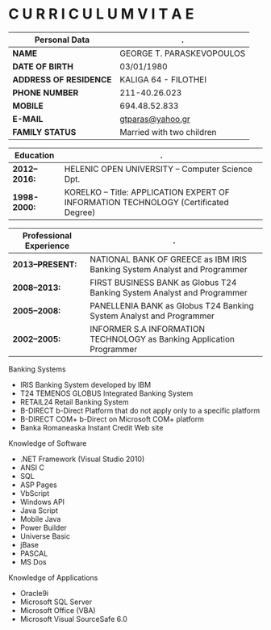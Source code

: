 # C U R R I C U L U M   V I T A E

Personal Data|.
-|-
**NAME**|GEORGE T. PARASKEVOPOULOS
**DATE OF BIRTH**|03/01/1980
**ADDRESS OF RESIDENCE**|KALIGA 64 - FILOTHEI
**PHONE NUMBER**|211-40.26.023
**MOBILE**|694.48.52.833
**E-MAIL**|gtparas@yahoo.gr
**FAMILY STATUS**|Married with two children

Education|.
-|-
**2012–2016:**|HELENIC OPEN UNIVERSITY – Computer Science Dpt.
**1998-2000:**|KORELKO – Title: APPLICATION EXPERT OF INFORMATION TECHNOLOGY (Certificated Degree)

Professional Experience|.
-|-
**2013–PRESENT:**|NATIONAL BANK OF GREECE as IBM IRIS Banking System Analyst and Programmer
**2008–2013:**|FIRST BUSINESS BANK as Globus T24 Banking System Analyst and Programmer
**2005–2008:**|PANELLENIA BANK as Globus T24 Banking System Analyst and Programmer
**2002–2005:**|INFORMER S.A INFORMATION TECHNOLOGY as Banking Application Programmer

Banking Systems
* IRIS Banking System developed by IBM
* T24 TEMENOS GLOBUS Integrated Banking System
* RETAIL24 Retail Banking System
* B-DIRECT b-Direct Platform that do not apply only to a specific platform
* B-DIRECT COM+ b-Direct on Microsoft COM+ platform
* Banka Romaneaska Instant Credit Web site

Knowledge of Software
* .NET Framework (Visual Studio 2010)
* ANSI C
* SQL
* ASP Pages
* VbScript
* Windows API
* Java Script
* Mobile Java
* Power Builder
* Universe Basic
* jBase
* PASCAL
* MS Dos

Knowledge of Applications
* Oracle9i
* Microsoft SQL Server
* Microsoft Office (VBA)
* Microsoft Visual SourceSafe 6.0

